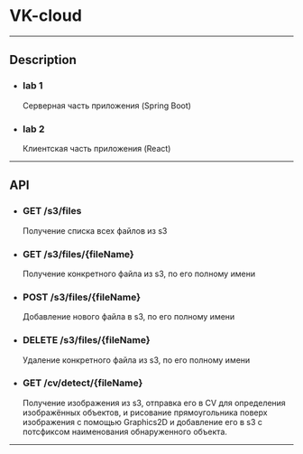 # VK-cloud
***
## Description
* ### lab 1
   Серверная часть приложения (Spring Boot)
* ### lab 2
   Клиентская часть приложения (React)
***
## API

* ### GET /s3/files
   Получение списка всех файлов из s3
* ### GET /s3/files/{fileName}
   Получение конкретного файла из s3, по его полному имени
* ### POST /s3/files/{fileName}
   Добавление нового файла в s3, по его полному имени
* ### DELETE /s3/files/{fileName}
   Удаление конкретного файла из s3, по его полному имени
* ### GET /cv/detect/{fileName}
   Получение изображения из s3, отправка его в CV для определения изображённых объектов,
   и рисование прямоугольника поверх изображения с помощью Graphics2D и добавление
   его в s3 с потсфиксом наименования обнаруженного объекта.
***
